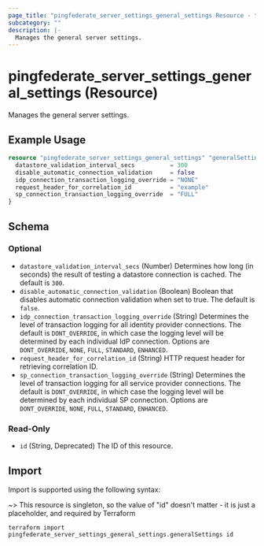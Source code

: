 ```yaml
---
page_title: "pingfederate_server_settings_general_settings Resource - terraform-provider-pingfederate"
subcategory: ""
description: |-
  Manages the general server settings.
---
```


# pingfederate_server_settings_general_settings (Resource)

Manages the general server settings.

## Example Usage

```terraform
resource "pingfederate_server_settings_general_settings" "generalSettings" {
  datastore_validation_interval_secs          = 300
  disable_automatic_connection_validation     = false
  idp_connection_transaction_logging_override = "NONE"
  request_header_for_correlation_id           = "example"
  sp_connection_transaction_logging_override  = "FULL"
}
```

<!-- schema generated by tfplugindocs -->
## Schema

### Optional

- `datastore_validation_interval_secs` (Number) Determines how long (in seconds) the result of testing a datastore connection is cached. The default is `300`.
- `disable_automatic_connection_validation` (Boolean) Boolean that disables automatic connection validation when set to true. The default is `false`.
- `idp_connection_transaction_logging_override` (String) Determines the level of transaction logging for all identity provider connections. The default is `DONT_OVERRIDE`, in which case the logging level will be determined by each individual IdP connection. Options are `DONT_OVERRIDE`, `NONE`, `FULL`, `STANDARD`, `ENHANCED`.
- `request_header_for_correlation_id` (String) HTTP request header for retrieving correlation ID.
- `sp_connection_transaction_logging_override` (String) Determines the level of transaction logging for all service provider connections. The default is `DONT_OVERRIDE`, in which case the logging level will be determined by each individual SP connection. Options are `DONT_OVERRIDE`, `NONE`, `FULL`, `STANDARD`, `ENHANCED`.

### Read-Only

- `id` (String, Deprecated) The ID of this resource.

## Import

Import is supported using the following syntax:

~> This resource is singleton, so the value of "id" doesn't matter - it is just a placeholder, and required by Terraform

```shell
terraform import pingfederate_server_settings_general_settings.generalSettings id
```